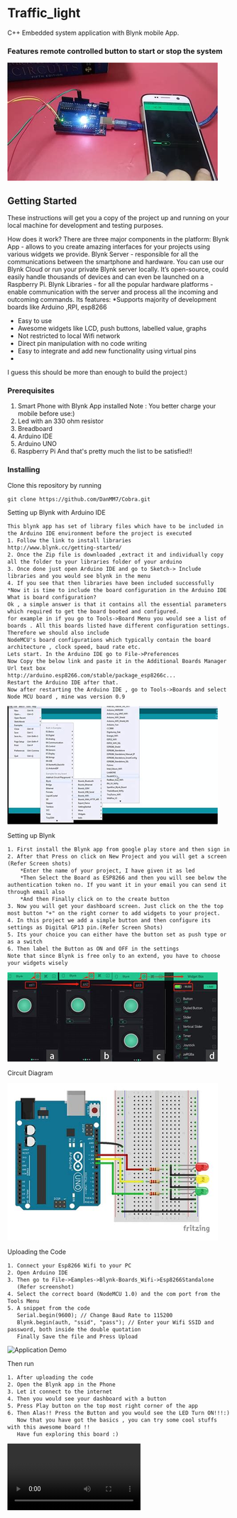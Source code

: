 # Traffic_light
C++ Embedded system application with Blynk mobile App.

### Features remote controlled button to start or stop the system

![Application Demo](/App.jpg?raw=true "Application Demo")

## Getting Started

These instructions will get you a copy of the project up and running on your local machine for development and testing purposes.

How does it work?
There are three major components in the platform:
Blynk App - allows to you create amazing interfaces for your projects using various widgets we provide.
Blynk Server - responsible for all the communications between the smartphone and hardware. You can use our Blynk Cloud or run your private Blynk server locally. It’s
open-source, could easily handle thousands of devices and can even be launched on a Raspberry Pi.
Blynk Libraries - for all the popular hardware platforms - enable communication with the server and process all the incoming and outcoming commands.
Its features:
*Supports majority of development boards like Arduino ,RPI, esp8266
* Easy to use
* Awesome widgets like LCD, push buttons, labelled value, graphs
* Not restricted to local Wifi network
* Direct pin manipulation with no code writing
* Easy to integrate and add new functionality using virtual pins
* 
I guess this should be more than enough to build the project:)

### Prerequisites

1. Smart Phone with Blynk App installed
Note : You better charge your mobile before use:)
2. Led with an 330 ohm resistor
3. Breadboard
4. Arduino IDE 
5. Arduino UNO
6. Raspberry Pi
And that's pretty much the list to be satisfied!!

### Installing

Clone this repository by running

```
git clone https://github.com/DanMM7/Cobra.git
```

Setting up Blynk with Arduino IDE

```
This blynk app has set of library files which have to be included in the Arduino IDE environment before the project is executed
1. Follow the link to install libraries
http://www.blynk.cc/getting-started/
2. Once the Zip file is downloaded ,extract it and individually copy all the folder to your libraries folder of your arduino
3. Once done just open Arduino IDE and go to Sketch-> Include libraries and you would see blynk in the menu
4. If you see that then libraries have been included successfully
*Now it is time to include the board configuration in the Arduino IDE
What is board configuration?
Ok , a simple answer is that it contains all the essential parameters which required to get the board booted and configured.
for example in if you go to Tools->Board Menu you would see a list of boards . All this boards listed have different configuration settings. Therefore we should also include
NodeMCU's board configurations which typically contain the board architecture , clock speed, baud rate etc.
Lets start. In the Arduino IDE go to File->Preferences
Now Copy the below link and paste it in the Additional Boards Manager Url text box
http://arduino.esp8266.com/stable/package_esp8266c...
Restart the Arduino IDE after that.
Now after restarting the Arduino IDE , go to Tools->Boards and select Node MCU board , mine was version 0.9
```
![Application Demo](/setupIDE.jpg?raw=true "Application Demo")


Setting up Blynk

```
1. First install the Blynk app from google play store and then sign in
2. After that Press on click on New Project and you will get a screen (Refer Screen shots)
    *Enter the name of your project, I have given it as led
    *Then Select the Board as ESP8266 and then you will see below the authentication token no. If you want it in your email you can send it through email also
    *And then Finally click on to the create button
3. Now you will get your dashboard screen. Just click on the the top most button "+" on the right corner to add widgets to your project.
4. In this project we add a simple button and then configure its settings as Digital GP13 pin.(Refer Screen Shots)
5. Its your choice you can either have the button set as push type or as a switch
6. Then label the Button as ON and OFF in the settings
Note that since Blynk is free only to an extend, you have to choose your widgets wisely
```
![Application Demo](/setupBlynk.jpg?raw=true "Application Demo")


Circuit Diagram

![Application Demo](/Diagram.jpg?raw=true "Application Demo")


Uploading the Code

```
1. Connect your Esp8266 Wifi to your PC
2. Open Arduino IDE
3. Then go to File->Eamples->Blynk-Boards_Wifi->Esp8266Standalone
   (Refer screenshot)
4. Select the correct board (NodeMCU 1.0) and the com port from the Tools Menu
5. A snippet from the code
   Serial.begin(9600); // Change Baud Rate to 115200
   Blynk.begin(auth, "ssid", "pass"); // Enter your Wifi SSID and password, both inside the double quotation
   Finally Save the file and Press Upload
```
![Application Demo](/Upload.jpg?raw=true "Application Demo")


Then run

```
1. After uploading the code
2. Open the Blynk app in the Phone
3. Let it connect to the internet
4. Then you would see your dashboard with a button
5. Press Play button on the top most right corner of the app
6. Then Alas!! Press the Button and you would see the LED Turn ON!!!:)
   Now that you have got the basics , you can try some cool stuffs with this awesome board !!
   Have fun exploring this board :)
```
![Application Demo](/Auto-Lights.mp4?raw=true "Application Demo")
